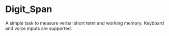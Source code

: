 # Digit_Span

A simple task to measure verbal short term and working memory. Keyboard and voice inputs are supported. 
